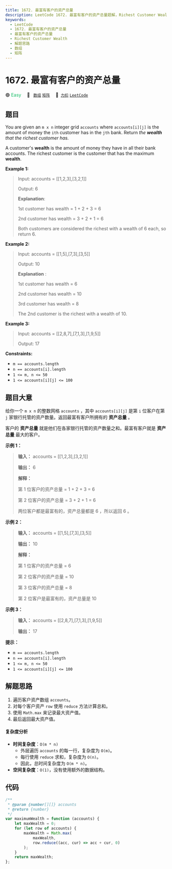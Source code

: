 ```yaml
---
title: 1672. 最富有客户的资产总量
description: LeetCode 1672. 最富有客户的资产总量题解，Richest Customer Wealth，包含解题思路、复杂度分析以及完整的 JavaScript 代码实现。
keywords:
  - LeetCode
  - 1672. 最富有客户的资产总量
  - 最富有客户的资产总量
  - Richest Customer Wealth
  - 解题思路
  - 数组
  - 矩阵
---
```


# 1672. 最富有客户的资产总量

🟢 <font color=#15bd66>Easy</font>&emsp; 🔖&ensp; [`数组`](/tag/array.md) [`矩阵`](/tag/matrix.md)&emsp; 🔗&ensp;[`力扣`](https://leetcode.cn/problems/richest-customer-wealth) [`LeetCode`](https://leetcode.com/problems/richest-customer-wealth)

## 题目

You are given an `m x n` integer grid `accounts` where `accounts[i][j]` is the
amount of money the `i​​​​​​​​​​​th​​​​` customer has in the
`j​​​​​​​​​​​th`​​​​ bank. Return _the **wealth** that the richest customer
has._

A customer's **wealth** is the amount of money they have in all their bank
accounts. The richest customer is the customer that has the maximum
**wealth**.

**Example 1:**

> Input: accounts = [[1,2,3],[3,2,1]]
>
> Output: 6
>
> **Explanation**:
>
> 1st customer has wealth = 1 + 2 + 3 = 6
>
> 2nd customer has wealth = 3 + 2 + 1 = 6
>
> Both customers are considered the richest with a wealth of 6 each, so return 6.

**Example 2:**

> Input: accounts = [[1,5],[7,3],[3,5]]
>
> Output: 10
>
> **Explanation** :
>
> 1st customer has wealth = 6
>
> 2nd customer has wealth = 10
>
> 3rd customer has wealth = 8
>
> The 2nd customer is the richest with a wealth of 10.

**Example 3:**

> Input: accounts = [[2,8,7],[7,1,3],[1,9,5]]
>
> Output: 17

**Constraints:**

- `m == accounts.length`
- `n == accounts[i].length`
- `1 <= m, n <= 50`
- `1 <= accounts[i][j] <= 100`

## 题目大意

给你一个 `m x n` 的整数网格 `accounts` ，其中 `accounts[i][j]` 是第 `i​​​​​​​​​​​​` 位客户在第
`j` 家银行托管的资产数量。返回最富有客户所拥有的 **资产总量** 。

客户的 **资产总量** 就是他们在各家银行托管的资产数量之和。最富有客户就是 **资产总量** 最大的客户。

**示例 1：**

> **输入：** accounts = [[1,2,3],[3,2,1]]
>
> **输出：** 6
>
> **解释：**
>
> 第 1 位客户的资产总量 = 1 + 2 + 3 = 6
>
> 第 2 位客户的资产总量 = 3 + 2 + 1 = 6
>
> 两位客户都是最富有的，资产总量都是 6 ，所以返回 6 。

**示例 2：**

> **输入：** accounts = [[1,5],[7,3],[3,5]]
>
> **输出：** 10
>
> **解释：**
>
> 第 1 位客户的资产总量 = 6
>
> 第 2 位客户的资产总量 = 10
>
> 第 3 位客户的资产总量 = 8
>
> 第 2 位客户是最富有的，资产总量是 10

**示例 3：**

> **输入：** accounts = [[2,8,7],[7,1,3],[1,9,5]]
>
> **输出：** 17

**提示：**

- `m == accounts.length`
- `n == accounts[i].length`
- `1 <= m, n <= 50`
- `1 <= accounts[i][j] <= 100`

## 解题思路

1. 遍历客户资产数组 `accounts`。
2. 对每个客户资产 `row` 使用 `reduce` 方法计算总和。
3. 使用 `Math.max` 来记录最大资产值。
4. 最后返回最大资产值。

#### 复杂度分析

- **时间复杂度**：`O(m * n)`
  - 外层遍历 `accounts` 的每一行，复杂度为 `O(m)`。
  - 每行使用 `reduce` 求和，复杂度为 `O(n)`。
  - 因此，总时间复杂度为 `O(m * n)`。
- **空间复杂度**：`O(1)`，没有使用额外的数据结构。

## 代码

```javascript
/**
 * @param {number[][]} accounts
 * @return {number}
 */
var maximumWealth = function (accounts) {
	let maxWealth = 0;
	for (let row of accounts) {
		maxWealth = Math.max(
			maxWealth,
			row.reduce((acc, cur) => acc + cur, 0)
		);
	}
	return maxWealth;
};
```
